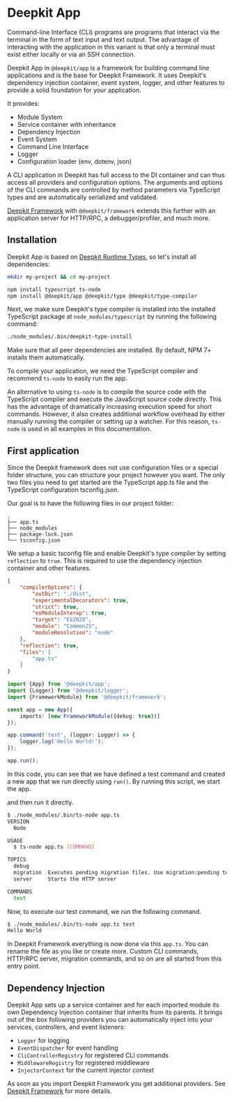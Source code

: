 # Deepkit App

Command-line Interface (CLI) programs are programs that interact via the terminal in the form of text input and text output. The advantage of interacting with the application in this variant is that only a terminal must exist either locally or via an SSH connection.

Deepkit App in `@deepkit/app` is a framework for building command line applications and is the base for Deepkit Framework. It uses Deepkit's dependency injection container, event system, logger, and other features to provide a solid foundation for your application.

It provides:

- Module System
- Service container with inheritance
- Dependency Injection
- Event System
- Command Line Interface
- Logger
- Configuration loader (env, dotenv, json)

A CLI application in Deepkit has full access to the DI container and can thus access all providers and configuration options.  The arguments and options of the CLI commands are controlled by method parameters via TypeScript types and are automatically serialized and validated.

[Deepkit Framework](./framework.md) with `@deepkit/framework` extends this further with an application server for HTTP/RPC, a debugger/profiler, and much more.

## Installation

Deepkit App is based on [Deepkit Runtime Types](./runtime-types.md), so let's install all dependencies:

```bash
mkdir my-project && cd my-project

npm install typescript ts-node 
npm install @deepkit/app @deepkit/type @deepkit/type-compiler
```

Next, we make sure Deepkit's type compiler is installed into the installed TypeScript package at `node_modules/typescript` by running the following command:

```sh
./node_modules/.bin/deepkit-type-install
```

Make sure that all peer dependencies are installed. By default, NPM 7+ installs them automatically.

To compile your application, we need the TypeScript compiler and recommend `ts-node` to easily run the app.

An alternative to using `ts-node` is to compile the source code with the TypeScript compiler and execute the JavaScript source code directly. This has the advantage of dramatically increasing execution speed for short commands. However, it also creates additional workflow overhead by either manually running the compiler or setting up a watcher. For this reason, `ts-node` is used in all examples in this documentation.



## First application

Since the Deepkit framework does not use configuration files or a special folder structure, you can structure your project however you want. The only two files you need to get started are the TypeScript app.ts file and the TypeScript configuration tsconfig.json.

Our goal is to have the following files in our project folder:

```
.
├── app.ts
├── node_modules
├── package-lock.json
└── tsconfig.json
```

We setup a basic tsconfig file and enable Deepkit's type compiler by setting `reflection` to `true`. 
This is required to use the dependency injection container and other features.

```json title=tsconfig.json
{
    "compilerOptions": {
        "outDir": "./dist",
        "experimentalDecorators": true,
        "strict": true,
        "esModuleInterop": true,
        "target": "ES2020",
        "module": "CommonJS",
        "moduleResolution": "node"
    },
    "reflection": true,
    "files": [
        "app.ts"
    ]
}
```

```typescript title=app.ts
import {App} from '@deepkit/app';
import {Logger} from '@deepkit/logger';
import {FrameworkModule} from '@deepkit/framework';

const app = new App({
    imports: [new FrameworkModule({debug: true})]
});

app.command('test', (logger: Logger) => {
    logger.log('Hello World!');
});

app.run();
```

In this code, you can see that we have defined a test command and created a new app that we run directly using `run()`. By running this script, we start the app.

and then run it directly.

```sh
$ ./node_modules/.bin/ts-node app.ts
VERSION
  Node

USAGE
  $ ts-node app.ts [COMMAND]

TOPICS
  debug
  migration  Executes pending migration files. Use migration:pending to see which are pending.
  server     Starts the HTTP server

COMMANDS
  test
```

Now, to execute our test command, we run the following command.

```sh
$ ./node_modules/.bin/ts-node app.ts test
Hello World
```

In Deepkit Framework everything is now done via this `app.ts`. You can rename the file as you like or create more. Custom CLI commands, HTTP/RPC server, migration commands, and so on are all started from this entry point.


















## Dependency Injection

Deepkit App sets up a service container and for each imported module its own Dependency Injection container that inherits from its parents. 
It brings out of the box following providers you can automatically inject into your services, controllers, and event listeners:

- `Logger` for logging
- `EventDispatcher` for event handling
- `CliControllerRegistry` for registered CLI commands
- `MiddlewareRegistry` for registered middleware
- `InjectorContext` for the current injector context

As soon as you import Deepkit Framework you get additional providers. See [Deepkit Framework](./framework.md) for more details.
